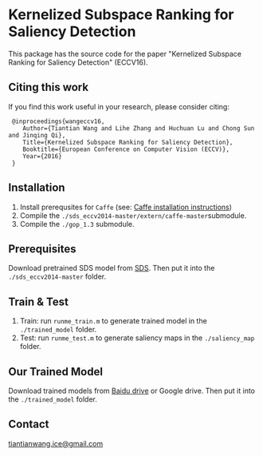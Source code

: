 # Kernelized Subspace Ranking for Saliency Detection
This package has the source code for the paper "Kernelized Subspace Ranking for Saliency Detection" (ECCV16).

## Citing this work
If you find this work useful in your research, please consider citing:

     @inproceedings{wangeccv16,
        Author={Tiantian Wang and Lihe Zhang and Huchuan Lu and Chong Sun and Jinqing Qi},
        Title={Kernelized Subspace Ranking for Saliency Detection},
        Booktitle={European Conference on Computer Vision (ECCV)},
        Year={2016}
     }

## Installation
1. Install prerequsites for `Caffe` (see: [Caffe installation instructions](http://caffe.berkeleyvision.org/installation.html))
2. Compile the `./sds_eccv2014-master/extern/caffe-master`submodule.
3. Compile the `./gop_1.3` submodule.

## Prerequisites
Download pretrained SDS model from [SDS](https://www2.eecs.berkeley.edu/Research/Projects/CS/vision/shape/sds/). Then put it into the `./sds_eccv2014-master` folder.

## Train & Test

1. Train: run `runme_train.m` to generate trained model in the `./trained_model` folder.
2. Test: run `runme_test.m` to generate saliency maps in the `./saliency_map` folder. 

## Our Trained Model
Download trained models from [Baidu drive](http://pan.baidu.com/s/1boKHG2V) or Google drive. Then put it into the `./trained_model` folder.

## Contact
tiantianwang.ice@gmail.com



